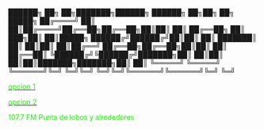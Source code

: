 

 ██████╗ ██╗   ██╗███████╗██████╗ ██████╗ ██╗██╗     ██╗      █████╗ 
██╔════╝ ██║   ██║██╔════╝██╔══██╗██╔══██╗██║██║     ██║     ██╔══██╗
██║  ███╗██║   ██║█████╗  ██████╔╝██████╔╝██║██║     ██║     ███████║
██║   ██║██║   ██║██╔══╝  ██╔══██╗██╔══██╗██║██║     ██║     ██╔══██║
╚██████╔╝╚██████╔╝███████╗██║  ██║██║  ██║██║███████╗███████╗██║  ██║
 ╚═════╝  ╚═════╝ ╚══════╝╚═╝  ╚═╝╚═╝  ╚═╝╚═╝╚══════╝╚══════╝╚═╝  ╚═╝
                                                                     

                                                                                                          

                                                                                                                                                    	  
<p>
<p>
<a href="http://giss.tv:8001/guerrillaradio.ogg"><div><font color="#1ee907">opcion 1</font></div></a>
<p>
<a href="https://guerrillaradio.github.io/prendelaradio/"><div><font color="#1ee907">opcion 2</font></div></a>
<p>
<p>
<div><font color="#1ee907">107.7 FM Punta de lobos y alrededores</font></div>
 
